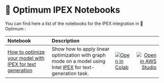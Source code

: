 # 🤗 Optimum IPEX Notebooks

You can find here a list of the notebooks for the IPEX integration in 🤗 Optimum :


| Notebook     |      Description      |   |   |
|:----------|:-------------|:-------------|------:|
| [How to optimize your model with IPEX for text generation](https://github.com/huggingface/optimum-intel/blob/main/notebooks/ipex/ipex_text-generation.ipynb)| Show how to apply linear optimization with graph mode on a model using Intel [IPEX](https://github.com/intel/intel-extension-for-pytorch) for text-generation task. | [![Open in Colab](https://colab.research.google.com/assets/colab-badge.svg)](https://colab.research.google.com/github/huggingface/optimum-intel/blob/main/notebooks/ipex/ipex_text-generation.ipynb)| [![Open in AWS Studio](https://studiolab.sagemaker.aws/studiolab.svg)](https://studiolab.sagemaker.aws/import/github/huggingface/optimum-intel/blob/main/notebooks/ipex/ipex_text-generation.ipynb)|

